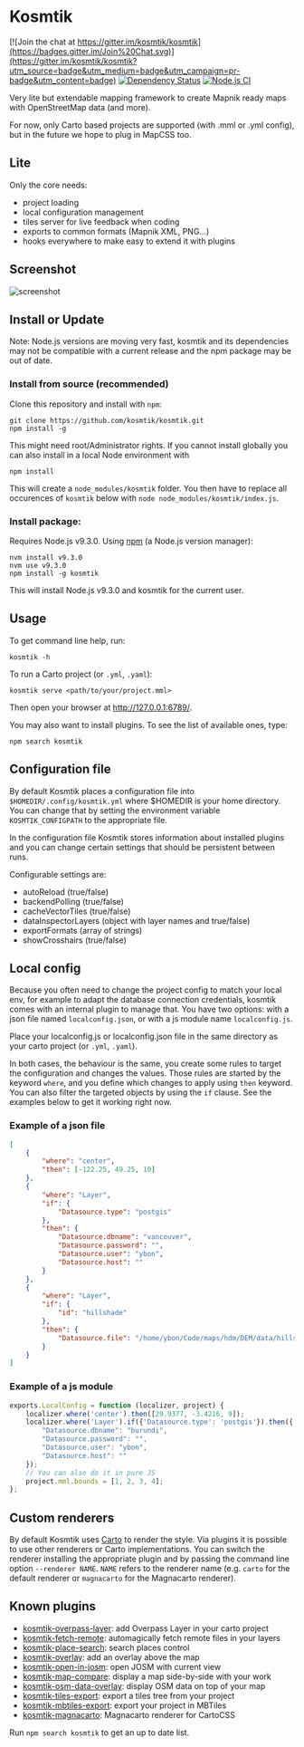 # Kosmtik

[![Join the chat at https://gitter.im/kosmtik/kosmtik](https://badges.gitter.im/Join%20Chat.svg)](https://gitter.im/kosmtik/kosmtik?utm_source=badge&utm_medium=badge&utm_campaign=pr-badge&utm_content=badge)
[![Dependency Status](https://david-dm.org/kosmtik/kosmtik.svg)](https://david-dm.org/kosmtik/kosmtik)
[![Node.js CI](https://github.com/kosmtik/kosmtik/actions/workflows/node.js.yml/badge.svg)](https://github.com/kosmtik/kosmtik/actions/workflows/node.js.yml)

Very lite but extendable mapping framework to create Mapnik ready maps with
OpenStreetMap data (and more).

For now, only Carto based projects are supported (with .mml or .yml config),
but in the future we hope to plug in MapCSS too.


## Lite

Only the core needs:

- project loading
- local configuration management
- tiles server for live feedback when coding
- exports to common formats (Mapnik XML, PNG…)
- hooks everywhere to make easy to extend it with plugins


## Screenshot

![screenshot](https://raw.github.com/kosmtik/kosmtik/master/screenshot.png "Screenshot of Kosmtik")


## Install or Update

Note: Node.js versions are moving very fast, kosmtik and its dependencies may not be compatible
with a current release and the npm package may be out of date.

### Install from source (recommended)

Clone this repository and install with `npm`:

```
git clone https://github.com/kosmtik/kosmtik.git
npm install -g
```

This might need root/Administrator rights. If you cannot install globally
you can also install in a local Node environment with

    npm install

This will create a `node_modules/kosmtik` folder. You then have to replace all occurences of `kosmtik`
below with `node node_modules/kosmtik/index.js`.

### Install package:

Requires Node.js v9.3.0. Using [npm](https://github.com/creationix/nvm) (a Node.js version manager):

```
nvm install v9.3.0
nvm use v9.3.0
npm install -g kosmtik
```
This will install Node.js v9.3.0 and kosmtik for the current user.

## Usage

To get command line help, run:

    kosmtik -h

To run a Carto project (or `.yml`, `.yaml`):

    kosmtik serve <path/to/your/project.mml>

Then open your browser at http://127.0.0.1:6789/.


You may also want to install plugins. To see the list of available ones, type:

    npm search kosmtik


## Configuration file

By default Kosmtik places a configuration file into `$HOMEDIR/.config/kosmtik.yml`
where $HOMEDIR is your home directory. You can change that by setting the
environment variable `KOSMTIK_CONFIGPATH` to the appropriate file.

In the configuration file Kosmtik stores information about installed plugins and
you can change certain settings that should be persistent between runs.

Configurable settings are:
* autoReload (true/false)
* backendPolling (true/false)
* cacheVectorTiles (true/false)
* dataInspectorLayers (object with layer names and true/false)
* exportFormats (array of strings)
* showCrosshairs (true/false)

## Local config

Because you often need to change the project config to match your
local env, for example to adapt the database connection credentials,
kosmtik comes with an internal plugin to manage that. You have two
options: with a json file named `localconfig.json`, or with a js module
name `localconfig.js`.

Place your localconfig.js or localconfig.json file in the same directory as your
carto project (or `.yml`, `.yaml`).

In both cases, the behaviour is the same, you create some rules to target
the configuration and changes the values. Those rules are started by the
keyword `where`, and you define which changes to apply using `then`
keyword. You can also filter the targeted objects by using the `if` clause.
See the examples below to get it working right now.



### Example of a json file
```json
[
    {
        "where": "center",
        "then": [-122.25, 49.25, 10]
    },
    {
        "where": "Layer",
        "if": {
            "Datasource.type": "postgis"
        },
        "then": {
            "Datasource.dbname": "vancouver",
            "Datasource.password": "",
            "Datasource.user": "ybon",
            "Datasource.host": ""
        }
    },
    {
        "where": "Layer",
        "if": {
            "id": "hillshade"
        },
        "then": {
            "Datasource.file": "/home/ybon/Code/maps/hdm/DEM/data/hillshade.vrt"
        }
    }
]
```

### Example of a js module
```javascript
exports.LocalConfig = function (localizer, project) {
    localizer.where('center').then([29.9377, -3.4216, 9]);
    localizer.where('Layer').if({'Datasource.type': 'postgis'}).then({
        "Datasource.dbname": "burundi",
        "Datasource.password": "",
        "Datasource.user": "ybon",
        "Datasource.host": ""
    });
    // You can also do it in pure JS
    project.mml.bounds = [1, 2, 3, 4];
};

```

## Custom renderers

By default Kosmtik uses [Carto](https://github.com/mapbox/carto) to render the style. Via plugins
it is possible to use other renderers or Carto implementations. You can switch the renderer installing
the appropriate plugin and by passing the command line option `--renderer NAME`. `NAME` refers to the
renderer name (e.g. `carto` for the default renderer or `magnacarto` for the Magnacarto renderer).

## Known plugins

- [kosmtik-overpass-layer](https://github.com/kosmtik/kosmtik-overpass-layer): add Overpass Layer in your carto project
- [kosmtik-fetch-remote](https://github.com/kosmtik/kosmtik-fetch-remote): automagically fetch remote files in your layers
- [kosmtik-place-search](https://github.com/kosmtik/kosmtik-place-search): search places control
- [kosmtik-overlay](https://github.com/kosmtik/kosmtik-overlay): add an overlay above the map
- [kosmtik-open-in-josm](https://github.com/kosmtik/kosmtik-open-in-josm): open JOSM with current view
- [kosmtik-map-compare](https://github.com/kosmtik/kosmtik-map-compare): display a map side-by-side with your work
- [kosmtik-osm-data-overlay](https://github.com/kosmtik/kosmtik-osm-data-overlay): display OSM data on top of your map
- [kosmtik-tiles-export](https://github.com/kosmtik/kosmtik-tiles-export): export a tiles tree from your project
- [kosmtik-mbtiles-export](https://github.com/kosmtik/kosmtik-mbtiles-export): export your project in MBTiles
- [kosmtik-magnacarto](https://github.com/kosmtik/kosmtik-magnacarto): Magnacarto renderer for CartoCSS

Run `npm search kosmtik` to get an up to date list.
